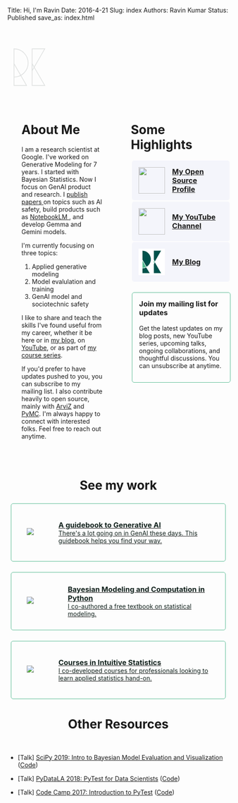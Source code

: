 Title: Hi, I'm Ravin
Date: 2016-4-21 
Slug:  index
Authors: Ravin Kumar
Status: Published
save_as: index.html 

<!-- End MailerLite Universal -->

<style type="text/css">
    /* Headers */
    h1, h2 {
        text-align: center;
    }
    h3 {
        text-align: left
    }
    h1:not(.page-title), h2, h3, h4 {
        margin-top: 2.5rem;
    }
    .action-link h3 {
        margin: auto 1rem;
    }  
    .my-work-text h3,
    .my-work-text p {
        margin: auto 0;
    }

    /* Containers */
    .about-container {
        display: flex;
        flex-direction: row;
    }
    .about-container .about-box {
        flex: 1;
        padding: 2rem;
    }
    #action-links {
        max-width: 100%;
        margin: 10px auto;
        display: flex;
        flex-wrap: wrap;
        flex-direction: column;
        justify-content: center;
    }
    .action-link, .my-work {
        display: flex;
        flex-direction: row;
    }
    @media (max-width: 768px) {
        .about-container {
            flex-direction: column;
        }
    }

    /* Box and colors */
    .action-link {
        width: 100%;
        background-color: #f4f5fb;
        -webkit-transition: all 0.15s ease;
        transition: all 0.15s ease;
    }
    .action-link, .secondary-box {
        border-radius: 5px;
        margin: 1.5%;
        padding: 15px;
    }
    .secondary-box {
        border: solid 1px #56bb92;
        min-height: 100px;
        margin-top: 1.5rem;
    }
    .action-link:hover,
    .my-work:hover {
        box-shadow: 0 0 10px #ccc;
    }
    .my-work-text {
        color: #12221d;
        margin: auto 0;
    }
    
    /* Images */
    .action-link img {
        height: 60px;
        width: 60px;
        margin: auto 0;
    }
    .my-work-img-container {
        width: 80px;
        margin: auto 20px;
    }
    .my-work img {
        margin: auto;
    }
</style>

<svg viewbox="0 0 100 100" style="opacity:12%;max-width:100px;max-height:100px; margin:40px auto;">
    <style type="text/css">
        path {
            fill: none;
            stroke: #12221D;
            stroke-width: 0.1rem;
            stroke-miterlimit: 10;
            stroke-linecap: round;
        }
        #K-triangle-1,
        #K-triangle-2 {
            stroke-dasharray: 1;
            stroke-dashoffset: 1;
            animation: dash 2s linear forwards;
        }
        #R-triangle-circle {
            stroke-dasharray: 1;
            stroke-dashoffset: 1;
            animation: dash 2.4s linear forwards;           }
        @keyframes dash {
            to {
                stroke-dashoffset: 0;
            }
        }
    </style>
    <g id="R">
        <path id="R-triangle-circle" d="M 15 42.1297 L 43.5792 91.6304 L 15 91.6304 L 15 8.3696 A 32.0984 32.0984 0 0 1 15 72.5664 Z" pathLength="1"/>
    </g>
    <g id="K">
        <path id="K-triangle-1" d="M 56.2434 58.1775 L 85 8.3696 L 56.2434 8.3696 Z" pathLength="1"/>
        <path id="K-triangle-2" d="M 56.2434 42.1297 L 85 91.6304 L 56.2434 91.6304 Z" pathLength="1"/>
    </g>
</svg>

<div class="about-container">
<!-- Left -->
    <div class="about-box">
        <h1 style="margin-top:0; text-align: left;">About Me</h1>
        <p>I am a research scientist at Google. I've worked on Generative Modeling for 7 years.
        I started with Bayesian Statistics. Now I focus on GenAI product and research. I  <a href="https://scholar.google.com/citations?user=Oq99ddEAAAAJ&hl=en"> publish papers </a> on topics such as AI safety,
        build products such as <a href="https://notebooklm.google.com"> NotebookLM </a>,
        and develop Gemma and Gemini models.
        <p>I'm currently focusing on three topics:</p>
        <ol>
            <li>Applied generative modeling</li>
            <li>Model evalulation and training</li>
            <li>GenAI model and sociotechnic safety</li>
        </ol>
        <p>I like to share and teach the skills I've found useful from my career, whether it be here or in <a href="./blog.html">my blog</a>, on <a href="https://www.youtube.com/channel/UCX78cJQ_6JZVUWw8cj-f0uA/live">YouTube</a>, or as part of <a href="https://www.intuitivebayes.com/">my course series</a>.</p>
        If you'd prefer to have updates pushed to you, you can subscribe to my mailing list.
        I also contribute heavily to open source, mainly with <a href="https://arviz-devs.github.io/arviz/index.html">ArviZ</a> and <a href="https://docs.pymc.io/">PyMC</a>.
        I'm always happy to connect with interested folks. Feel free to reach out anytime.</p>
    </div>
<!-- Right -->
    <div class="about-box">
        <h1 style="margin-top:0; text-align: left;">Some Highlights</h1>
        <a href="https://github.com/canyon289/"><div class="action-link"><img src="./images/about/github.png" /><h3>My Open Source Profile</h3></div></a>
        <a href="https://www.youtube.com/channel/UCX78cJQ_6JZVUWw8cj-f0uA/live"><div class="action-link"><img src="./images/about/youtube.png" /><h3>My YouTube Channel</h3></div></a>
        <a href="./blog.html"><div class="action-link"><img src="./images/logo/logo.png" /><h3>My Blog</h3></div></a>
        <div class="secondary-box" style="width: 100%;"> 
            <h3 style="margin-top:0;">Join my mailing list for updates</h3>
            <p>Get the latest updates on my blog posts, new YouTube series, upcoming talks, ongoing collaborations, and thoughtful discussions. You can unsubscribe at anytime.</p>
        <!-- Mailerlite Form -->
        <div class="ml-embedded" data-form="j1X8Q9"></div>
        </div>
    </div>
</div>

# See my work
<div><a href="https://ravinkumar.com/GenAiGuidebook/book_intro.html"><div class="secondary-box my-work">
    <div class="my-work-img-container"><img src="./images/about/GenaIGuidebook.png"/></div>
    <div class="my-work-text">
        <h3>A guidebook to Generative AI</h3>
        <p>There's a lot going on in GenAI these days. This guidebook helps you find your way.</p>
    </div>
</div></a></div>

<div><a href="https://bayesiancomputationbook.com/welcome.html"><div class="secondary-box my-work">
    <div class="my-work-img-container"><img src="./images/about/book.jpeg" /></div>
    <div class="my-work-text">
        <h3>Bayesian Modeling and Computation in Python</h3>
        <p>I co-authored a free textbook on statistical modeling.</p>
    </div>
</div></a></div>

<div><a href="https://www.intuitivebayes.com/"><div class="secondary-box my-work">
    <div class="my-work-img-container"><img src="./images/about/course.png" /></div>
    <div class="my-work-text">
        <h3>Courses in Intuitive Statistics</h3>
        <p>I co-developed courses for professionals looking to learn applied statistics hand-on.</p>
    </div>
</div></a></div>


# Other Resources

<br>

* [Talk] [SciPy 2019: Intro to Bayesian Model Evaluation and Visualization](https://www.youtube.com/watch?v=bmWMdVQlzIA&E) ([Code](https://github.com/canyon289/bayesian-model-evaluation))

* [Talk] [PyDataLA 2018: PyTest for Data Scientists](https://www.youtube.com/watch?v=dY1nNtDTruE) ([Code](https://github.com/canyon289/PyTestforDataSciencePyDataLA))

* [Talk] [Code Camp 2017: Introduction to PyTest](https://docs.google.com/presentation/d/11A742qhUaQdtwL3IaXQGzT3lB9PfRTXOIN4SpgSbwxo/edit#slide=id.p) ([Code](https://github.com/canyon289/CodeCampPytest))

